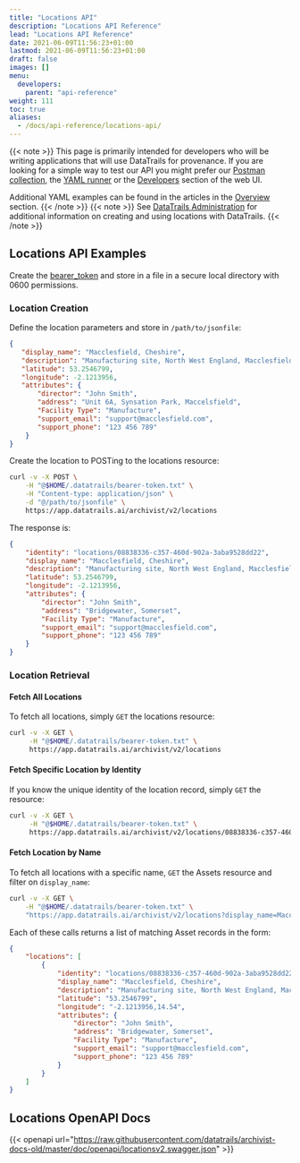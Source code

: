 ```yaml
---
title: "Locations API"
description: "Locations API Reference"
lead: "Locations API Reference"
date: 2021-06-09T11:56:23+01:00
lastmod: 2021-06-09T11:56:23+01:00
draft: false
images: []
menu: 
  developers:
    parent: "api-reference"
weight: 111
toc: true
aliases: 
  - /docs/api-reference/locations-api/
---
```

{{< note >}}
This page is primarily intended for developers who will be writing applications that will use DataTrails for provenance. 
If you are looking for a simple way to test our API you might prefer our [Postman collection](https://www.postman.com/datatrails-official/workspace/datatrails-public-official/overview), the [YAML runner](/developers/yaml-reference/story-runner-components/) or the [Developers](https://app.datatrails.ai) section of the web UI. 

Additional YAML examples can be found in the articles in the [Overview](/platform/overview/introduction/) section.
{{< /note >}}
{{< note >}}
See [DataTrails Administration](/platform/administration/grouping-assets-by-location/) for additional information on creating and using locations with DataTrails.
{{< /note >}}

## Locations API Examples

Create the [bearer_token](/developers/developer-patterns/getting-access-tokens-using-app-registrations) and store in a file in a secure local directory with 0600 permissions.

### Location Creation

Define the location parameters and store in `/path/to/jsonfile`:

```json
{
   "display_name": "Macclesfield, Cheshire",
   "description": "Manufacturing site, North West England, Macclesfield, Cheshire",
   "latitude": 53.2546799,
   "longitude": -2.1213956,
   "attributes": {
       "director": "John Smith",
       "address": "Unit 6A, Synsation Park, Maccelsfield",
       "Facility Type": "Manufacture",
       "support_email": "support@macclesfield.com",
       "support_phone": "123 456 789"
    }
}
```

Create the location to POSTing to the locations resource:

```bash
curl -v -X POST \
    -H "@$HOME/.datatrails/bearer-token.txt" \
    -H "Content-type: application/json" \
    -d "@/path/to/jsonfile" \
    https://app.datatrails.ai/archivist/v2/locations
```

The response is:

```json
{
    "identity": "locations/08838336-c357-460d-902a-3aba9528dd22",
    "display_name": "Macclesfield, Cheshire",
    "description": "Manufacturing site, North West England, Macclesfield, Cheshire",
    "latitude": 53.2546799,
    "longitude": -2.1213956,
    "attributes": {
        "director": "John Smith",
        "address": "Bridgewater, Somerset",
        "Facility Type": "Manufacture",
        "support_email": "support@macclesfield.com",
        "support_phone": "123 456 789"
    }
}
```

### Location Retrieval

#### Fetch All Locations

To fetch all locations, simply `GET` the locations resource:

```bash
curl -v -X GET \
     -H "@$HOME/.datatrails/bearer-token.txt" \
     https://app.datatrails.ai/archivist/v2/locations
```

#### Fetch Specific Location by Identity

If you know the unique identity of the location record, simply `GET` the resource:

```bash
curl -v -X GET \
     -H "@$HOME/.datatrails/bearer-token.txt" \
     https://app.datatrails.ai/archivist/v2/locations/08838336-c357-460d-902a-3aba9528dd22
```

#### Fetch Location by Name

To fetch all locations with a specific name, `GET` the Assets resource and filter on `display_name`:

```bash
curl -v -X GET \
    -H "@$HOME/.datatrails/bearer-token.txt" \
    "https://app.datatrails.ai/archivist/v2/locations?display_name=Macclesfield%2C%20Cheshire"
```

Each of these calls returns a list of matching Asset records in the form:

```json
{
    "locations": [
        {
            "identity": "locations/08838336-c357-460d-902a-3aba9528dd22",
            "display_name": "Macclesfield, Cheshire",
            "description": "Manufacturing site, North West England, Macclesfield, Cheshire",
            "latitude": "53.2546799",
            "longitude": "-2.1213956,14.54",
            "attributes": {
                "director": "John Smith",
                "address": "Bridgewater, Somerset",
                "Facility Type": "Manufacture",
                "support_email": "support@macclesfield.com",
                "support_phone": "123 456 789"
            }
        }
    ]
}
```

## Locations OpenAPI Docs

{{< openapi url="https://raw.githubusercontent.com/datatrails/archivist-docs-old/master/doc/openapi/locationsv2.swagger.json" >}}
